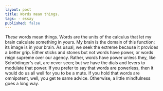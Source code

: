 ```yaml
---
layout: post
title: Words mean things.
tags: - essay
published: false
---
```


*These* words mean things. Words are the units of the calculus that let my brain calculate something in yours. My brain is the domain of this function; its image is in your brain. As usual, we seek the extreme because it provides a better grip. Either sticks and stones but not words have power, or words reign supreme over our agency. Rather, words have power unless they, like Schr&ouml;dinger's cat, are never seen; but we have the dials and levers to modulate that power. If you prefer to say that words are powerless, then it would do us all well for you to be a mute. If you hold that words are omnipotent, well, you get te same advice. Otherwise, a little mindfulness goes a long way.

